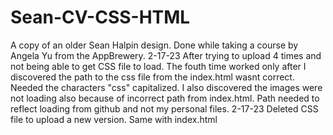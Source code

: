 # Sean-CV-CSS-HTML
A copy of an older Sean Halpin design. Done while taking a course by Angela Yu from the AppBrewery.
2-17-23 After trying to upload 4 times and not being able to get CSS file to load. The fouth time worked only after I discovered the path to the css file from the index.html wasnt correct. Needed the characters "css" capitalized. I also discovered the images were not loading also because of incorrect path from index.html. Path needed to reflect loading from github and not my personal files.
2-17-23 Deleted CSS file to upload a new version. Same with index.html
